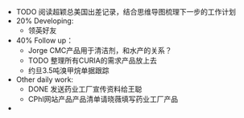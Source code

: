 - TODO 阅读超颖总美国出差记录，结合思维导图梳理下一步的工作计划
- 20% Developing:
	- 领英好友
- 40% Follow up：
	- Jorge CMC产品用于清洁剂，和水产的关系？
	- TODO  整理所有CURIA的需求产品放上去
	- 约旦3.5吨溴甲烷单据跟踪
- Other daily work:
	- DONE 发送药业工厂宣传资料给王聪
	- CPhI网站产品产品清单请晓薇填写药业工厂产品
-